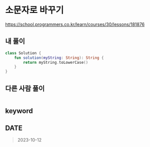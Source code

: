 # 소문자로 바꾸기

https://school.programmers.co.kr/learn/courses/30/lessons/181876

## 내 풀이

```kt
class Solution {
    fun solution(myString: String): String {
        return myString.toLowerCase()
    }
}
```

## 다른 사람 풀이

```kt

```

## keyword

## DATE

> 2023-10-12
